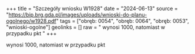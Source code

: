 +++
title = "Szczegóły wniosku W1928"
date = "2024-06-13"
source = "https://bip.brg.gda.pl/images/uploads/wnioski-do-planu-ogolnego/w1928.pdf"
tags = ["obręb: 0054", "obręb: 0064", "obręb: 0053", "wnioski-ogolne"]
geolinks = []
raw = " wynosi 1000, natomiast w przypadku pkt "
+++

 wynosi 1000, natomiast w przypadku pkt 


